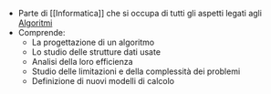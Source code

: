 - Parte di [[Informatica]] che si occupa di tutti gli aspetti legati agli [Algoritmi]([[Algoritmo]])
- Comprende:
	- La progettazione di un algoritmo
	- Lo studio delle strutture dati usate
	- Analisi della loro efficienza
	- Studio delle limitazioni e della complessità dei problemi
	- Definizione di nuovi modelli di calcolo